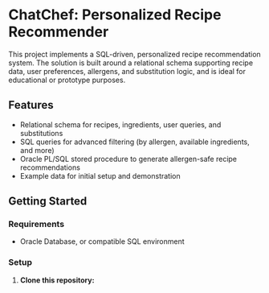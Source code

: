 # ChatChef: Personalized Recipe Recommender

This project implements a SQL-driven, personalized recipe recommendation system. The solution is built around a relational schema supporting recipe data, user preferences, allergens, and substitution logic, and is ideal for educational or prototype purposes.

## Features

- Relational schema for recipes, ingredients, user queries, and substitutions
- SQL queries for advanced filtering (by allergen, available ingredients, and more)
- Oracle PL/SQL stored procedure to generate allergen-safe recipe recommendations
- Example data for initial setup and demonstration

## Getting Started

### Requirements

- Oracle Database, or compatible SQL environment

### Setup

1. **Clone this repository:**
